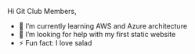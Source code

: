 Hi Git Club Members,

- 🌱 I’m currently learning AWS and Azure architecture
- 🤔 I’m looking for help with my first static website
- ⚡ Fun fact: I love salad 

